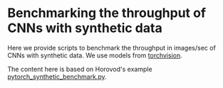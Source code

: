 # Benchmarking the throughput of CNNs with synthetic data

Here we provide scripts to benchmark the throughput in images/sec of CNNs with synthetic data.
We use models from [torchvision](https://pytorch.org/vision/stable/index.html).

The content here is based on Horovod's example [pytorch_synthetic_benchmark.py](https://github.com/horovod/horovod/blob/master/examples/pytorch/pytorch_synthetic_benchmark.py).
